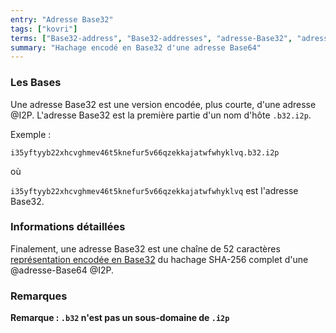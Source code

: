 ```yaml
---
entry: "Adresse Base32"
tags: ["kovri"]
terms: ["Base32-address", "Base32-addresses", "adresse-Base32", "adresses-Base32"]
summary: "Hachage encodé en Base32 d'une adresse Base64"
---
```


### Les Bases

Une adresse Base32 est une version encodée, plus courte, d'une adresse @I2P. L'adresse Base32 est la première partie d'un nom d'hôte `.b32.i2p`.

Exemple :

`i35yftyyb22xhcvghmev46t5knefur5v66qzekkajatwfwhyklvq.b32.i2p`

où

`i35yftyyb22xhcvghmev46t5knefur5v66qzekkajatwfwhyklvq` est l'adresse Base32.

### Informations détaillées

Finalement, une adresse Base32 est une chaîne de 52 caractères [représentation encodée en Base32](https://en.wikipedia.org/wiki/Base32) du hachage SHA-256 complet d'une @adresse-Base64 @I2P.

### Remarques

**Remarque : `.b32` n'est pas un sous-domaine de `.i2p`**
